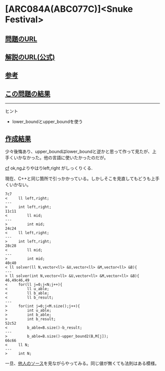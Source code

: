 # \[ARC084A(ABC077C)\]\<Snuke Festival\>

## [問題のURL](https://atcoder.jp/contests/abc077/tasks/arc084_a)

## [解説のURL(公式)](https://blog.hamayanhamayan.com/entry/2017/11/06/020314)


## [参考](https://drken1215.hatenablog.com/entry/2021/02/25/223800)

## [この問題の結果](https://atcoder.jp/contests/abc077/submissions?f.Task=arc084_a&f.LanguageName=C%2B%2B&f.Status=AC&f.User=)

<!---- 「問題の結果の見方」
 PROBLEMS→問題番号一覧→回答者数→accepted＋言語をセレクトする 
 ---->

-----
ヒント

* lower_boundとupper_boundを使う

## [作成結果](https://atcoder.jp/contests/abc077/submissions/32672861)

少々後悔あり、upper_boundはlower_boundと逆かと思って作って見たが、上手くいかなかった。他の言語に使いたかったのだが。

[cf](https://akhtikd.com/posts/2019-12-11/)
ok,ngよりやはりleft,right がしっくりくる.

現在、C++と同じ箇所で引っかかっている。しかしそこを見直してもどうも上手くいかない。

```text
7c7
<     ll left,right;
---
>     int left,right;
11c11
<         ll mid;
---
>         int mid;
24c24
<     ll left,right;
---
>     int left,right;
28c28
<         ll mid;
---
>         int mid;
40c40
< ll solver(ll N,vector<ll> &U,vector<ll> &M,vector<ll> &B){
---
> ll solver(int N,vector<ll> &U,vector<ll> &M,vector<ll> &B){
46,49c46,49
<     for(ll j=0;j<N;j++){
<         ll u_able;
<         ll b_able;
<         ll b_result;
---
>     for(int j=0;j<M.size();j++){
>         int u_able;
>         int b_able;
>         int b_result;
52c52
<         b_able=B.size()-b_result;
---
>         b_able=B.size()-upper_bound2(B,M[j]);
66c66
<     ll N;
---
>     int N;
```

一旦、[他人のソース](https://atcoder.jp/contests/abc077/submissions/29854703)を見ながらやってみる。同じ値が無くても法則はある模様。